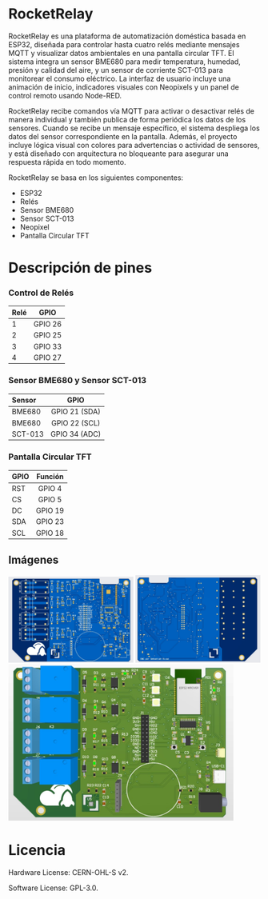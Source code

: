 # RocketRelay
RocketRelay es una plataforma de automatización doméstica basada en ESP32, diseñada para controlar hasta cuatro relés mediante mensajes MQTT y visualizar datos ambientales en una pantalla circular TFT. El sistema integra un sensor BME680 para medir temperatura, humedad, presión y calidad del aire, y un sensor de corriente SCT-013 para monitorear el consumo eléctrico. La interfaz de usuario incluye una animación de inicio, indicadores visuales con Neopixels y un panel de control remoto usando Node-RED.

RocketRelay recibe comandos vía MQTT para activar o desactivar relés de manera individual y también publica de forma periódica los datos de los sensores. Cuando se recibe un mensaje específico, el sistema despliega los datos del sensor correspondiente en la pantalla. Además, el proyecto incluye lógica visual con colores para advertencias o actividad de sensores, y está diseñado con arquitectura no bloqueante para asegurar una respuesta rápida en todo momento.

RocketRelay se basa en los siguientes componentes:

- ESP32
- Relés
- Sensor BME680
- Sensor SCT-013
- Neopixel
- Pantalla Circular TFT

# Descripción de pines 

### Control de Relés

| Relé   | GPIO |
| :---   | :---: |
| 1      | GPIO 26|
| 2      | GPIO 25|
| 3      | GPIO 33|
| 4      | GPIO 27|

### Sensor BME680 y Sensor SCT-013 

|Sensor   | GPIO |
| :---         |    :---:|
| BME680       |  GPIO 21 (SDA)  |
| BME680       |  GPIO 22 (SCL)  |
| SCT-013       |  GPIO 34 (ADC)  |

### Pantalla Circular TFT 

|GPIO   | Función |
| :---         |    :---:|
| RST       |  GPIO 4  |
| CS      |  GPIO 5  |
| DC       |  GPIO 19  |
| SDA       |  GPIO 23  |
| SCL      |  GPIO 18  |

## Imágenes
  <img src="images/Fv1.jpg" width="250"/>
  <img src="images/Bv1.jpg" width="250"/>
  <img src="images/eDv1.jpg" width="450"/>

               
# Licencia

Hardware License: CERN-OHL-S v2.

Software License: GPL-3.0.

